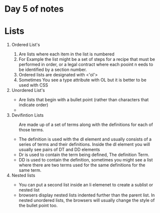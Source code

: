 
# Day 5 of notes

# Lists

  <ol>
    <li> Ordered List's </li>
      <ol> 
        <li>Are lists where each item in the list is numbered</li>
        <li> For Example the list might be a set of steps for a recipe that must be performed in order, or a legal contract where each pooint n eeds to be identified by a section number.</li>
        <li> Ordered lists are designated with <'ol'></li>
        <li> Sometimes You see a type attribute with OL but it is better to be used with CSS</li>
      </ol>
    <li>Unordered List's </li>
      <ul>
        <li> Are lists that begin with a bullet point (rather than characters that indicate order)</li>
        <li> 
      </ul>
    <li>Devifintion Lists</li>
      <ul>
        <dl> Are made up of a set of terms along with the definitions for each of those terms.</dl>
          <li>The definition is used with the dl element and usually consists of a series of terms and their definitions. Inside the dl element you will usually see pairs of DT and DD elements</li>
          <li>Dr is used to contain the term being defined, The definition Term.</li>
          <li> DD is used to contain the definition, sometimes you might see a list where there are two terms used for the same definitions for the same term.</li>
      </ul>
    <li>Nested lists</li>
      <ul>
        <li>You can put a second list inside an li elemenet to create a sublist or nested list</li>
        <li>browsers display nested lists indented further than the parent list. In nested unordered lists, the browsers will usually change the style of the bullet point too.</li>
      </ul>
  </ol>